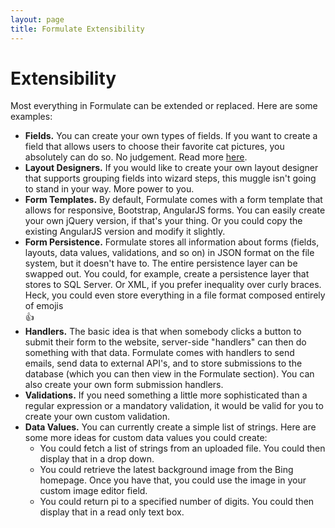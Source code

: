 ```yaml
---
layout: page
title: Formulate Extensibility
---
```


# Extensibility
Most everything in Formulate can be extended or replaced. Here are some examples:

* **Fields.** You can create your own types of fields. If you want to create a field that allows users to choose their favorite cat pictures, you absolutely can do so. No judgement. Read more [here](/articles/custom-field-types).
* **Layout Designers.** If you would like to create your own layout designer that supports grouping fields into wizard steps, this muggle isn't going to stand in your way. More power to you.
* **Form Templates.** By default, Formulate comes with a form template that allows for responsive, Bootstrap, AngularJS forms. You can easily create your own jQuery version, if that's your thing. Or you could copy the existing AngularJS version and modify it slightly.
* **Form Persistence.** Formulate stores all information about forms (fields, layouts, data values, validations, and so on) in JSON format on the file system, but it doesn't have to. The entire persistence layer can be swapped out. You could, for example, create a persistence layer that stores to SQL Server. Or XML, if you prefer inequality over curly braces. Heck, you could even store everything in a file format composed entirely of emojis  
:+1:
* **Handlers.** The basic idea is that when somebody clicks a button to submit their form to the website, server-side "handlers" can then do something with that data. Formulate comes with handlers to send emails, send data to external API's, and to store submissions to the database (which you can then view in the Formulate section). You can also create your own form submission handlers.
* **Validations.** If you need something a little more sophisticated than a regular expression or a mandatory validation, it would be valid for you to create your own custom validation.
* **Data Values.** You can currently create a simple list of strings. Here are some more ideas for custom data values you could create:
  * You could fetch a list of strings from an uploaded file. You could then display that in a drop down.
  * You could retrieve the latest background image from the Bing homepage. Once you have that, you could use the image in your custom image editor field.
  * You could return pi to a specified number of digits. You could then display that in a read only text box.
